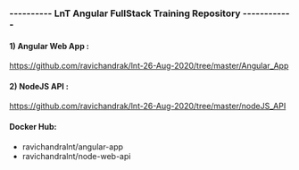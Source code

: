 ### ---------- LnT Angular FullStack Training Repository ------------

#### 1) Angular Web App :
https://github.com/ravichandrak/lnt-26-Aug-2020/tree/master/Angular_App

#### 2) NodeJS API :
https://github.com/ravichandrak/lnt-26-Aug-2020/tree/master/nodeJS_API

#### Docker Hub:

- ravichandralnt/angular-app
- ravichandralnt/node-web-api
